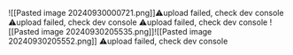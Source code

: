 ![[Pasted image 20240930000721.png]]⚠️upload failed, check dev console
⚠️upload failed, check dev console
⚠️upload failed, check dev console
![[Pasted image 20240930205535.png]]![[Pasted image 20240930205552.png]]
⚠️upload failed, check dev console
